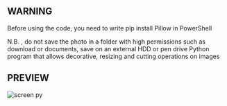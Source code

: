 ## WARNING
Before using the code, you need to write    pip install Pillow   in PowerShell

N.B. , do not save the photo in a folder with high permissions such as download or documents, save on an external HDD or pen drive
Python program that allows decorative, resizing and cutting operations on images


## PREVIEW  

![screen py](https://github.com/user-attachments/assets/559d12be-8783-4c67-90cc-26f39347ada6)

